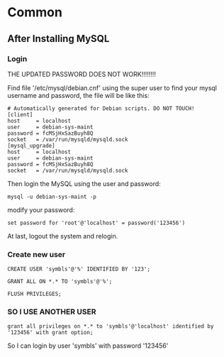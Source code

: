 # Common

## After Installing MySQL

### Login

THE UPDATED PASSWORD DOES NOT WORK!!!!!!!!

Find file '/etc/mysql/debian.cnf' using the super user to find your mysql username and password, the file will be like this:

    # Automatically generated for Debian scripts. DO NOT TOUCH!
    [client]
    host     = localhost
    user     = debian-sys-maint
    password = fcMSjHxSazBuyh8Q
    socket   = /var/run/mysqld/mysqld.sock
    [mysql_upgrade]
    host     = localhost
    user     = debian-sys-maint
    password = fcMSjHxSazBuyh8Q
    socket   = /var/run/mysqld/mysqld.sock
    
Then login the MySQL using the user and password:
    
    mysql -u debian-sys-maint -p
    
modify your password:

    set password for 'root'@'localhost' = password('123456')
    
At last, logout the system and relogin.

### Create new user

    CREATE USER 'symbls'@'%' IDENTIFIED BY '123';

    GRANT ALL ON *.* TO 'symbls'@'%';

    FLUSH PRIVILEGES;

### SO I USE ANOTHER USER

    grant all privileges on *.* to 'symbls'@'localhost' identified by '123456' with grant option;
    
So I can login by user 'symbls' with password '123456'
